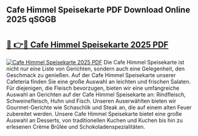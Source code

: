 ## Cafe Himmel Speisekarte PDF Download Online 2025 qSGGB

# <h2><a href="http://gccr17.nevu.top/?p=Cafe+Himmel+Speisekarte">🔗 👉🔴 Cafe Himmel Speisekarte 2025 PDF</a></h2>

[![Cafe Himmel Speisekarte 2025 PDF](https://i.imgur.com/dBaPXMq.png)](http://gccr17.nevu.top/?p=Cafe+Himmel+Speisekarte)
Die Cafe Himmel Speisekarte ist nicht nur eine Liste von Gerichten, sondern auch eine Gelegenheit, den Geschmack zu genießen. Auf der Cafe Himmel Speisekarte unserer Cafeteria finden Sie eine große Auswahl an leichten und frischen Salaten. Für diejenigen, die Fleisch bevorzugen, bieten wir eine umfangreiche Auswahl an Gerichten auf der Cafe Himmel Speisekarte an: Rindfleisch, Schweinefleisch, Huhn und Fisch. Unseren Auserwählten bieten wir Gourmet-Gerichte wie Schaschlik und Steak an, die auf einem alten Feuer zubereitet werden. Unsere Cafe Himmel Speisekarte bietet eine große Auswahl an Desserts, von traditionellen Kuchen und Kuchen bis hin zu erlesenen Crème Brûlée und Schokoladenspezialitäten.
